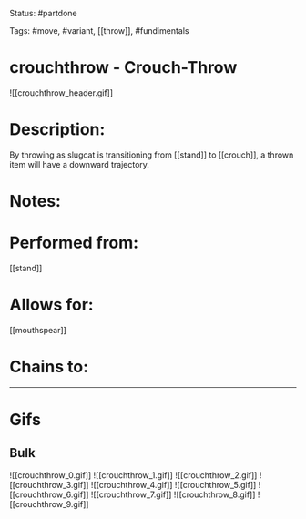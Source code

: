 Status: #partdone

Tags: #move, #variant, [[throw]], #fundimentals

# crouchthrow - Crouch-Throw
![[crouchthrow_header.gif]]
# Description:
By throwing as slugcat is transitioning from [[stand]] to [[crouch]], a thrown item will have a downward trajectory.

# Notes:


# Performed from:
[[stand]]

# Allows for:
[[mouthspear]]

# Chains to:


___
# Gifs
## Bulk
![[crouchthrow_0.gif]]
![[crouchthrow_1.gif]]
![[crouchthrow_2.gif]]
![[crouchthrow_3.gif]]
![[crouchthrow_4.gif]]
![[crouchthrow_5.gif]]
![[crouchthrow_6.gif]]
![[crouchthrow_7.gif]]
![[crouchthrow_8.gif]]
![[crouchthrow_9.gif]]